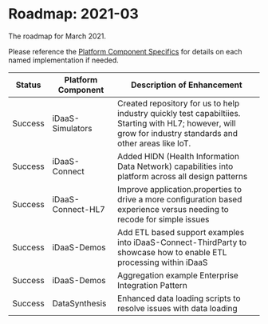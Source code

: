 # Roadmap: 2021-03
The roadmap for March 2021.

Please reference the [Platform Component Specifics](../docs/Design/PlatformComponents.md) for details on each named implementation if needed.

| Status | Platform Component   | Description of Enhancement|
|---|---|---|
|Success|iDaaS-Simulators|Created repository for us to help industry quickly test capabiltiies. Starting with HL7; however, will grow for industry standards and other areas like IoT.|
|Success|iDaaS-Connect|Added HIDN (Health Information Data Network) capabilities into platform across all design patterns|
|Success|iDaaS-Connect-HL7|Improve application.properties to drive a more configuration based experience versus needing to recode for simple issues|
|Success|iDaaS-Demos|Add ETL based support examples into iDaaS-Connect-ThirdParty to showcase how to enable ETL processing within iDaaS|
|Success|iDaaS-Demos|Aggregation example Enterprise Integration Pattern|
|Success|DataSynthesis|Enhanced data loading scripts to resolve issues with data loading|